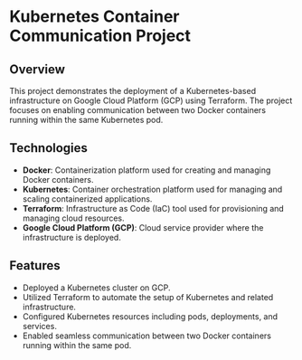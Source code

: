 # Kubernetes Container Communication Project

## Overview

This project demonstrates the deployment of a Kubernetes-based infrastructure on Google Cloud Platform (GCP) using Terraform. The project focuses on enabling communication between two Docker containers running within the same Kubernetes pod.

## Technologies

- **Docker**: Containerization platform used for creating and managing Docker containers.
- **Kubernetes**: Container orchestration platform used for managing and scaling containerized applications.
- **Terraform**: Infrastructure as Code (IaC) tool used for provisioning and managing cloud resources.
- **Google Cloud Platform (GCP)**: Cloud service provider where the infrastructure is deployed.

## Features

- Deployed a Kubernetes cluster on GCP.
- Utilized Terraform to automate the setup of Kubernetes and related infrastructure.
- Configured Kubernetes resources including pods, deployments, and services.
- Enabled seamless communication between two Docker containers running within the same pod.
